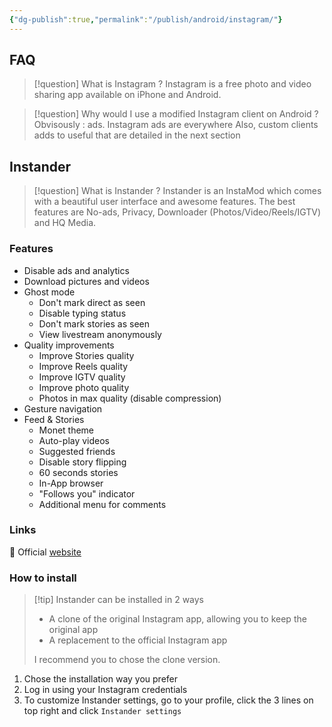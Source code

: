 ```yaml
---
{"dg-publish":true,"permalink":"/publish/android/instagram/"}
---
```


## FAQ
> [!question] What is Instagram ?
> Instagram is a free photo and video sharing app available on iPhone and Android.

> [!question] Why would I use a modified Instagram client on Android ? 
> Obvisously : ads. Instagram ads are everywhere
> Also, custom clients adds to useful that are detailed in the next section
## Instander
> [!question] What is Instander ?
> Instander is an InstaMod which comes with a beautiful user interface and awesome features. The best features are No-ads, Privacy, Downloader (Photos/Video/Reels/IGTV) and HQ Media.
### Features 
* Disable ads and analytics
* Download pictures and videos
* Ghost mode
	* Don't mark direct as seen
	* Disable typing status
	* Don't mark stories as seen
	* View livestream anonymously
* Quality improvements
	* Improve Stories quality
	* Improve Reels quality
	* Improve IGTV quality
	* Improve photo quality
	* Photos in max quality (disable compression)
* Gesture navigation
* Feed & Stories
	* Monet theme
	* Auto-play videos
	* Suggested friends
	* Disable story flipping
	* 60 seconds stories
	* In-App browser
	* "Follows you" indicator
	* Additional menu for comments
### Links
🔗 Official [website](https://instander.app/)
### How to install
> [!tip] Instander can be installed in 2 ways
> * A clone of the original Instagram app, allowing you to keep the original app
> * A replacement to the official Instagram app
> 
> I recommend you to chose the clone version.

1. Chose the installation way you prefer
2. Log in using your Instagram credentials
3. To customize Instander settings, go to your profile, click the 3 lines on top right and click `Instander settings`